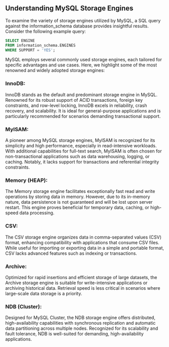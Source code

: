 ## Understanding MySQL Storage Engines
To examine the variety of storage engines utilized by MySQL, a SQL query against the information_schema database provides insightful results. Consider the following example query:

```sql
SELECT ENGINE
FROM information_schema.ENGINES
WHERE SUPPORT = 'YES';
```

MySQL employs several commonly used storage engines, each tailored for specific advantages and use cases. Here, we highlight some of the most renowned and widely adopted storage engines:

### InnoDB:
InnoDB stands as the default and predominant storage engine in MySQL. Renowned for its robust support of ACID transactions, foreign key constraints, and row-level locking, InnoDB excels in reliability, crash recovery, and scalability. It is ideal for general-purpose applications and is particularly recommended for scenarios demanding transactional support.

### MyISAM:
A pioneer among MySQL storage engines, MyISAM is recognized for its simplicity and high performance, especially in read-intensive workloads. With additional capabilities for full-text search, MyISAM is often chosen for non-transactional applications such as data warehousing, logging, or caching. Notably, it lacks support for transactions and referential integrity constraints.

### Memory (HEAP):
The Memory storage engine facilitates exceptionally fast read and write operations by storing data in memory. However, due to its in-memory nature, data persistence is not guaranteed and will be lost upon server restart. This engine proves beneficial for temporary data, caching, or high-speed data processing.

### CSV:
The CSV storage engine organizes data in comma-separated values (CSV) format, enhancing compatibility with applications that consume CSV files. While useful for importing or exporting data in a simple and portable format, CSV lacks advanced features such as indexing or transactions.

### Archive:
Optimized for rapid insertions and efficient storage of large datasets, the Archive storage engine is suitable for write-intensive applications or archiving historical data. Retrieval speed is less critical in scenarios where large-scale data storage is a priority.

### NDB (Cluster):
Designed for MySQL Cluster, the NDB storage engine offers distributed, high-availability capabilities with synchronous replication and automatic data partitioning across multiple nodes. Recognized for its scalability and fault tolerance, NDB is well-suited for demanding, high-availability applications.

